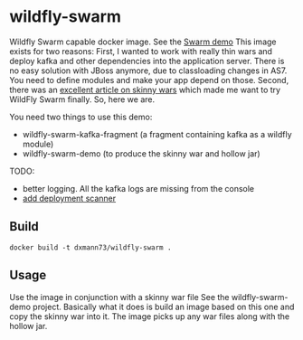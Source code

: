 # wildfly-swarm

Wildfly Swarm capable docker image. See the [Swarm demo](https://wildfly-swarm.gitbooks.io/wildfly-swarm-users-guide/content/getting-started/basics.html)
This image exists for two reasons: 
First, I wanted to work with really thin wars and deploy kafka and other dependencies into the application server. There is no easy solution with JBoss anymore, due to classloading changes in AS7. 
You need to define modules and make your app depend on those.
Second, there was an [excellent article on skinny wars](https://developers.redhat.com/blog/2017/08/24/the-skinny-on-fat-thin-hollow-and-uber/) which made me want to try WildFly Swarm finally.
So, here we are.

You need two things to use this demo:
- wildfly-swarm-kafka-fragment (a fragment containing kafka as a wildfly module)
- wildfly-swarm-demo (to produce the skinny war and hollow jar)

TODO: 
- better logging. All the kafka logs are missing from the console
- [add deployment scanner](https://www.phillip-kruger.com/post/hollowjars_deploymentscanner_and_why_wildflyswarm_is_cool/)

## Build
```
docker build -t dxmann73/wildfly-swarm .
```
## Usage
Use the image in conjunction with a skinny war file
See the wildfly-swarm-demo project. Basically what it does is build an image based on this one and copy the skinny war into it.
The image picks up any war files along with the hollow jar.
